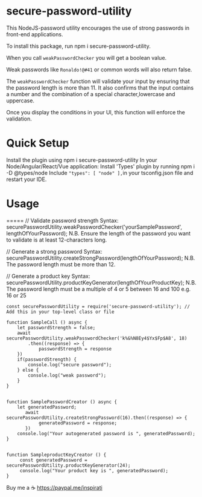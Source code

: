 # secure-password-utility
This NodeJS-password utility encourages the use of strong passwords in front-end applications.

To install this package, run npm i secure-password-utility.

When you call `weakPasswordChecker` you will get a boolean value.

Weak passwords like `Ronaldo!@#41` or common words will also return false.

The `weakPasswordChecker` function will validate your input by ensuring that the password length is more than 11.
It also confirms that the input contains a number and the combination of a special character,lowercase and uppercase.

Once you display the conditions in your UI, this function will enforce the validation.

# Quick Setup
Install the plugin using npm i secure-password-utility
In your
Node/Angular/React/Vue application:
Install 'Types' plugin by running npm i -D @types/node
Include
`"types": [
"node"
],`in your tsconfig.json file and restart your IDE.

# Usage
=====
// Validate password strength
Syntax: securePasswordUtility.weakPasswordChecker('yourSamplePassword', lengthOfYourPassword);
N.B. Ensure the length of the password you want to validate is at least 12-characters long.

// Generate a strong password
Syntax: securePasswordUtility.createStrongPassword(lengthOfYourPassword);
N.B. The password length must be more than 12.

// Generate a product key
Syntax: securePasswordUtility.productKeyGenerator(lengthOfYourProductKey);
N.B. The password length must be a multiple of 4 or 5 between 16 and 100 e.g. 16 or 25


````
const securePasswordUtility = require('secure-password-utility'); // Add this in your top-level class or file

````

````
function SampleCall () async {
    let passwordStrength = false;
    await securePasswordUtility.weakPasswordChecker('k%&%N8Ey4$Yx$Fp$A8', 18)
        .then((response) => {
            passwordStrength = response
    })
    if(passwordStrength) {
        console.log("secure password");
    } else {
        console.log("weak password");
    }
}
````

````

function SamplePasswordCreator () async {     
    let generatedPassword;
       await securePasswordUtility.createStrongPassword(16).then((response) => {
            generatedPassword = response;
       })
    console.log("Your autogenerated password is ", generatedPassword);
}
````

````

function SampleproductKeyCreator () {
     const generatedPassword = securePasswordUtility.productKeyGenerator(24);
     console.log("Your product key is ", generatedPassword);
}
````


Buy me a  ☕
https://paypal.me/inspirati
